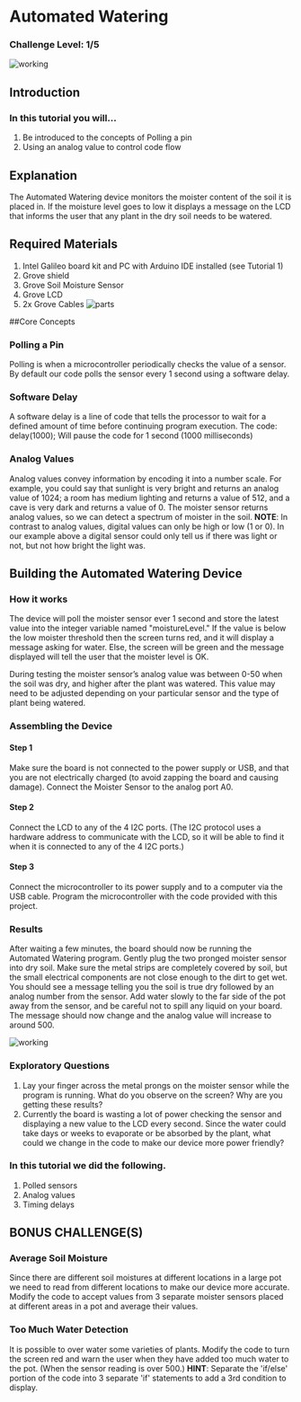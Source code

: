 # Automated Watering
### Challenge Level: 1/5
![working](https://user-images.githubusercontent.com/27307550/30575225-2dccce48-9cb4-11e7-921e-7d7463074c6d.jpg)

## Introduction

### In this tutorial you will...
  1. Be introduced to the concepts of Polling a pin
  2. Using an analog value to control code flow
  
## Explanation
The Automated Watering device monitors the moister content of the soil it is placed in.  If the moisture level goes to low it displays a message on the LCD that informs the user that any plant in the dry soil needs to be watered.
 
## Required Materials
 1. Intel Galileo board kit and PC with Arduino IDE installed (see Tutorial 1)
 2. Grove shield
 3. Grove Soil Moisture Sensor
 4. Grove LCD
 5. 2x Grove Cables
 ![parts](https://user-images.githubusercontent.com/27307550/30575227-2dcdb38a-9cb4-11e7-95b8-bfc429507e36.jpg)
 
 
##Core Concepts
 
### Polling a Pin
Polling is when a microcontroller periodically checks the value of a sensor.  By default our code polls the sensor every 1 second using a software delay.

### Software Delay
A software delay is a line of code that tells the processor to wait for a defined amount of time before continuing program execution.
The code:
delay(1000);
Will pause the code for 1 second (1000 milliseconds)
 
 ### Analog Values
Analog values convey information by encoding it into a number scale.  For example, you could say that sunlight is very bright and returns an analog value of 1024; a room has medium lighting and returns a value of 512, and a cave is very dark and returns a value of 0.  The moister sensor returns analog values, so we can detect a spectrum of moister in the soil.
**NOTE**: In contrast to analog values, digital values can only be high or low (1 or 0).  In our example above a digital sensor could only tell us if there was light or not, but not how bright the light was.

## Building the Automated Watering Device

### How it works
The device will poll the moister sensor ever 1 second and store the latest value into the integer variable named "moistureLevel."  If the value is below the low moister threshold then the screen turns red, and it will display a message asking for water. Else, the screen will be green and the message displayed will tell the user that the moister level is OK.

During testing the moister sensor’s analog value was between 0-50 when the soil was dry, and higher after the plant was watered.  This value may need to be adjusted depending on your particular sensor and the type of plant being watered.
 
### Assembling the Device
#### Step 1
Make sure the board is not connected to the power supply or USB, and that you are not electrically charged (to avoid zapping the board and causing damage).  Connect the Moister Sensor to the analog port A0.

#### Step 2
Connect the LCD to any of the 4 I2C ports.  (The I2C protocol uses a hardware address to communicate with the LCD, so it will be able to find it when it is connected to any of the 4 I2C ports.)

#### Step 3
Connect the microcontroller to its power supply and to a computer via the USB cable.  Program the microcontroller with the code provided with this project.

### Results
After waiting a few minutes, the board should now be running the Automated Watering program.  Gently plug the two pronged moister sensor into dry soil.  Make sure the metal strips are completely covered by soil, but the small electrical components are not close enough to the dirt to get wet. You should see a message telling you the soil is true dry followed by an analog number from the sensor.  Add water slowly to the far side of the pot away from the sensor, and be careful not to spill any liquid on your board.  The message should now change and the analog value will increase to around 500.

![working](https://user-images.githubusercontent.com/27307550/30575225-2dccce48-9cb4-11e7-921e-7d7463074c6d.jpg)

### Exploratory Questions
 1. Lay your finger across the metal prongs on the moister sensor while the program is running.  What do you observe on the screen?  Why are you getting these results?
 2. Currently the board is wasting a lot of power checking the sensor and displaying a new value to the LCD every second.  Since the water could take days or weeks to evaporate or be absorbed by the plant, what could we change in the code to make our device more power friendly?

### In this tutorial we did the following.
 
  1. Polled sensors
  2. Analog values
  3. Timing delays
  
## BONUS CHALLENGE(S)

### Average Soil Moisture
Since there are different soil moistures at different locations in a large pot we need to read from different locations to make our device more accurate.  Modify the code to accept values from 3 separate moister sensors placed at different areas in a pot and average their values.

### Too Much Water Detection
It is possible to over water some varieties of plants.  Modify the code to turn the screen red and warn the user when they have added too much water to the pot. (When the sensor reading is over 500.)
**HINT**: Separate the 'if/else' portion of the code into 3 separate 'if' statements to add a 3rd condition to display.
